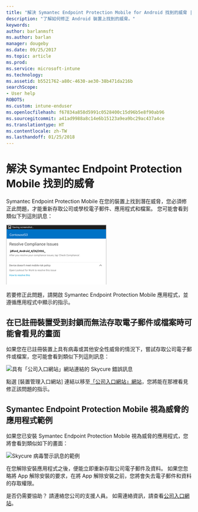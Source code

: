 ```yaml
---
title: "解決 Symantec Endpoint Protection Mobile for Android 找到的威脅 | Microsoft Docs"
description: "了解如何修正 Android 裝置上找到的威脅。"
keywords: 
author: barlanmsft
ms.author: barlan
manager: dougeby
ms.date: 09/25/2017
ms.topic: article
ms.prod: 
ms.service: microsoft-intune
ms.technology: 
ms.assetid: b5521762-a80c-4630-ae30-38b471da216b
searchScope:
- User help
ROBOTS: 
ms.custom: intune-enduser
ms.openlocfilehash: f67834a858d5991c0528400c15d96b5e8f90ab96
ms.sourcegitcommit: a41ad9988a8c14e6b15123a9ea9bc29ac437a4ce
ms.translationtype: HT
ms.contentlocale: zh-TW
ms.lasthandoff: 01/25/2018
---
```

# <a name="resolve-a-threat-found-by-symantec-endpoint-protection-mobile"></a>解決 Symantec Endpoint Protection Mobile 找到的威脅

Symantec Endpoint Protection Mobile 在您的裝置上找到潛在威脅，您必須修正此問題，才能重新存取公司或學校電子郵件、應用程式和檔案。 您可能會看到類似下列這則訊息：

![Skycure 在您的裝置上找到威脅](./media/lookout-threat-found-android.png)

若要修正此問題，請開啟 Symantec Endpoint Protection Mobile 應用程式，並遵循應用程式中顯示的指示。

## <a name="what-you-might-see-if-your-enrolled-device-is-blocked-from-accessing-email-or-files"></a>在已註冊裝置受到封鎖而無法存取電子郵件或檔案時可能會看見的畫面

如果您在已註冊裝置上具有病毒或其他安全性威脅的情況下，嘗試存取公司電子郵件或檔案，您可能會看到類似下列這則訊息：

![具有「公司入口網站」網站連結的 Skycure 錯誤訊息](./media/skycure-list-of-potential-issues-android.png)

點選 [裝置管理入口網站] 連結以移至[「公司入口網站」網站](https://portal.manage.microsoft.com#HelpDeskDialog)，您將能在那裡看見修正該問題的指示。

## <a name="example-of-an-app-that-symantec-endpoint-protection-mobile-sees-as-a-threat"></a>Symantec Endpoint Protection Mobile 視為威脅的應用程式範例

如果您已安裝 Symantec Endpoint Protection Mobile 視為威脅的應用程式，您將會看到類似如下的畫面：

![Skycure 病毒警示訊息的範例](./media/skycure-virus-alert-android.png)

在您解除安裝應用程式之後，便能立即重新存取公司電子郵件及資料。 如果您忽略將 App 解除安裝的要求，在將 App 解除安裝之前，您將會失去電子郵件和資料的存取權限。

是否仍需要協助？ 請連絡您公司的支援人員。 如需連絡資訊，請查看[公司入口網站](https://portal.manage.microsoft.com#HelpDeskDialog)。

